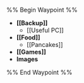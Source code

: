 
%% Begin Waypoint %%
- **[[Backup]]**
	- [[Useful PC]]
- **[[Food]]**
	- [[Pancakes]]
- **[[Games]]**
- **Images**


%% End Waypoint %%
